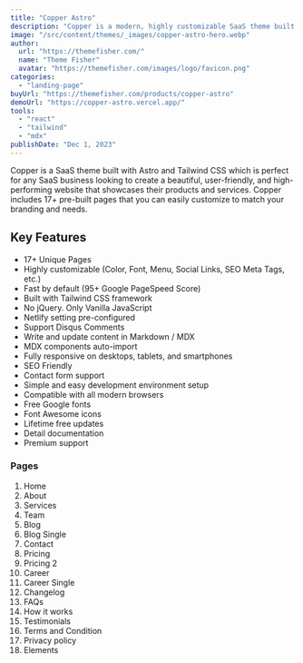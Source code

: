 ```yaml
---
title: "Copper Astro"
description: "Copper is a modern, highly customizable SaaS theme built with Astro and Tailwind CSS."
image: "/src/content/themes/_images/copper-astro-hero.webp"
author:
  url: "https://themefisher.com/"
  name: "Theme Fisher"
  avatar: "https://themefisher.com/images/logo/favicon.png"
categories:
  - "landing-page"
buyUrl: "https://themefisher.com/products/copper-astro"
demoUrl: "https://copper-astro.vercel.app/"
tools:
  - "react"
  - "tailwind"
  - "mdx"
publishDate: "Dec 1, 2023"
---
```


<p>
  Copper is a SaaS theme built with Astro and Tailwind CSS which is perfect for any SaaS business
  looking to create a beautiful, user-friendly, and high-performing website that showcases their
  products and services. Copper includes 17+ pre-built pages that you can easily customize to match
  your branding and needs.
</p>
<h2>Key Features</h2>
<ul>
  <li>17+ Unique Pages</li>
  <li>Highly customizable (Color, Font, Menu, Social Links, SEO Meta Tags, etc.)</li>
  <li>Fast by default (95+ Google PageSpeed Score)</li>
  <li>Built with Tailwind CSS framework</li>
  <li>No jQuery. Only Vanilla JavaScript</li>
  <li>Netlify setting pre-configured</li>
  <li>Support Disqus Comments</li>
  <li>Write and update content in Markdown / MDX</li>
  <li>MDX components auto-import</li>
  <li>Fully responsive on desktops, tablets, and smartphones</li>
  <li>SEO Friendly</li>
  <li>Contact form support</li>
  <li>Simple and easy development environment setup</li>
  <li>Compatible with all modern browsers</li>
  <li>Free Google fonts</li>
  <li>Font Awesome icons</li>
  <li>Lifetime free updates</li>
  <li>Detail documentation</li>
  <li>Premium support</li>
</ul>
<h3>Pages</h3>
<ol>
  <li>Home</li>
  <li>About</li>
  <li>Services</li>
  <li>Team</li>
  <li>Blog</li>
  <li>Blog Single</li>
  <li>Contact</li>
  <li>Pricing</li>
  <li>Pricing 2</li>
  <li>Career</li>
  <li>Career Single</li>
  <li>Changelog</li>
  <li>FAQs</li>
  <li>How it works</li>
  <li>Testimonials</li>
  <li>Terms and Condition</li>
  <li>Privacy policy</li>
  <li>Elements</li>
</ol>
